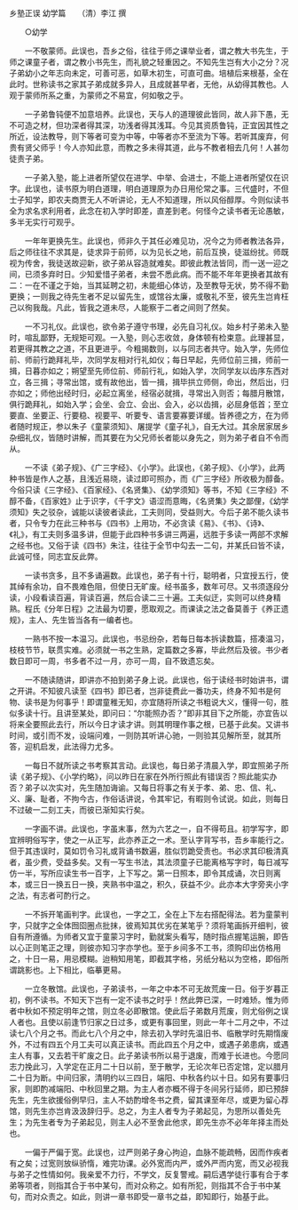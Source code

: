 乡塾正误 幼学篇　　（清）李江 撰 

　　○幼学 

　　一不敬蒙师。此误也，吾乡之俗，往往于师之课举业者，谓之教大书先生，于师之课童子者，谓之教小书先生，而礼貌之轻重因之。不知先生岂有大小之分？况子弟幼小之年志向未定，可善可恶，如草木初生，可直可曲。培植后来根基，全在此时。世称读书之家其子弟成就多异人，且成就甚早者，无他，从幼得其教也。人观于蒙师所系之重，为蒙师之不易宜，何如敬之乎。 

　　一子弟鲁钝便不加意培养。此误也，天与人的道理彼此皆同，故人非下愚，无不可造之材，但功深者得其深，功浅者得其浅耳。今见其资质鲁钝，正宜因其性之所近，设法教导，则下等者可变为中等，中等者亦不至流为下等。若听其废弃，何贵有贤父师乎！今人亦知此意，而教之多未得其道，此与不教者相去几何！人甚勿徒责子弟。 

　　一子弟入塾，能上进者所望仅在进学、中举、会进士，不能上进者所望仅在识字。此误也，读书原为明白道理，明白道理原为办日用伦常之事。三代盛时，不但士子知学，即农夫商贾无人不听讲论，无人不知道理，所以风俗醇厚。今则似读书全为求名求利用者，此念在初入学时即差，直差到老。何怪今之读书者无论愚敏，多半无实行可观乎。 

　　一年年更换先生。此误也，师非久于其任必难见功，况今之为师者教法各异，后之师往往不求其是，徒求异于前师，以为见长之地，前后互换，徒滋纷扰。师既视为传舍，我徒送故迎新，欲子弟从容造就难矣。即彼此教法皆同，而一送一迎之间，已须多弃时日。少知爱惜子弟者，未尝不悉此病。而不能不年年更换者其故有二：一在不谨之于始，当其延聘之初，未能细心体访，及至教导无状，势不得不勤更换；一则我之待先生者不足以留先生，或馆谷太廉，或敬礼不至，彼先生岂肯枉己以徇我哉。凡此，皆我之道未尽，人能察于二者之间则了然矣。 

　　一不习礼仪。此误也，欲令弟子遵守书理，必先自习礼仪。始乡村子弟未入塾时，喧乱鄙野，无规矩可观。一入塾，则心志收敛，身体顿有检束意。此理甚显，若更得其教之之道，不且更进乎。今粗揭数则，以与同志者共守。始入学，先师位前、师前行跪拜礼毕，次同学友相对行礼如仪；每日早起，先师位前三揖，师前一揖，日暮亦如之；朔望至先师位前、师前行礼，如始入学，次同学友以齿序东西对立，各三揖；寻常出馆，或有故他出，皆一揖，揖毕拱立师侧，命出，然后出，归亦如之；师他出经时归，必起立离坐，经宿必就揖，寻常出入则否；每腊月散馆，俱行跪拜礼，如始入学；会坐、会立、会出、会入，必以齿揖，必屈身低首；至立要直、坐要正、行要稳、视要平、听要专、语言要寡要详缓。皆养德之方，在为师者随时规正，参以朱子《童蒙须知》、屠提学《童子礼》，自无大过。其余居家居乡杂细礼仪，皆随时讲解，而其要在为父兄师长者能以身先之，则为弟子者自不令而从。 

　　一不读《弟子规》、《广三字经》、《小学》。此误也，《弟子规》、《小学》，此两种书皆是作人之基，且浅近易晓，读过即可照办，而《广三字经》所收极为醇备。今俗只读《三字经》、《百家经》、《名贤集》、《幼学须知》等书，不知《三字经》不醇不备，《百家姓》止于识字，《千字文》语涩而意晦，《名贤集》失之鄙俚，《幼学须知》失之驳杂，诚能以读彼者读此，工夫则同，受益则大。今后子弟不能久读书者，只令专力在此三种书与《四书》上用功，不必贪读《易》、《书》、《诗》、《礼》，有工夫则多温多讲，但能于此四种书多讲三两遍，远胜于多读一两部不求解之经书也。又俗于读《四书》朱注，往往于全节中勾去一二句，并某氏曰皆不读，此诚可怪，同志宜反此弊。 

　　一读书贪多，且不多诵遍数。此误也，弟子有十行，聪明者，只宜授五行，使其绰有余功，自不畏难色阻，但使日无旷废。经书虽多，数年可尽。又书须逐段分读，小段看读百遍，背读百遍，然后合读二三十遍。工夫似迂，实则可以终身精熟。程氏《分年日程》之法最为切要，愿取观之。而课读之法之备莫善于《养正遗规》，主人、先生皆当各有一编者也。 

　　一熟书不按一本温习。此误也，书忌纷杂，若每日每本拆读数篇，搭凑温习，枝枝节节，联贯实难。必须就一书之生熟，定篇数之多寡，毕此然后及彼。书少者数日即可一周，书多者不过一月，亦可一周，自不致遗忘矣。 

　　一不随读随讲，即讲亦不拍到弟子身上说。此误也，俗于读经书时始讲书，谓之开讲。不知彼凡读至《四书》即已者，岂非徒费此一番功夫，终身不知书是何物、读书是为何事乎！即谓童稚无知，亦宜随将所读之书粗说大义，懂得一句，胜似多读十行。且讲至某处，即问曰：“尔能照办否？”即非其目下之所能，亦宜告以将来全要照此去行，所以今日才读才讲。则其明理作事之根，已基于此矣。又讲书时间，或引而不发，设端问难，一则防其听讲心驰，一则验其见解所至，就其所答，迎机启发，此法得力尤多。 

　　一每日不就所读之书考察其言动。此误也，每日弟子清晨入学，即宜照弟子所读《弟子规》、《小学约略》，问以昨日在家在外所行照此有错误否？照此能实办否？弟子以次实对，先生随加诲谕。又每日将事之有关于孝、弟、忠、信、礼、义、廉、耻者，不拘今古，作俗话讲说，令其牢记，有暇则令试说。如此，则每日不过破一二刻工夫，而彼已渐知实行矣。 

　　一字画不讲。此误也，字虽末事，然为六艺之一，自不得苟且。初学写字，即宜辨明俗写字，使之一从正写，此亦养正之一术。至认字背写书，吾乡率能行之。但于其违误时，莫如罚令习礼或背诵书数遍，胜似罚跪受责也。书必求其印极清真者，虽少费，受益多矣。又有一写生书法，其法须童子已能离格写字时，每日减写仿一半，写所应读生书一百字，上下写之。第一日照本，即令其成诵，次日则离本，或三日一换五日一换，夹熟书中温之，积久，获益不少。此亦本大字旁夹小字之法，有志者可酌行之。 

　　一不拆开笔画判字。此误也，一字之工，全在上下左右搭配得法。若为童蒙判字，只就字之全体囫囵圈点批抹，彼焉知其优劣在某笔乎？须将笔画拆开细判，彼自有所遵循。为师者又宜于童蒙习字时，勤就案头看写，随时指点握笔运腕，即告以心正则笔正之理，则彼亦知习字亦学也。至于乡间多不工书，须购印出仿格用之，十日一易，用忌模糊。迨稍知用笔，即截其字格，另纸分粘以为空格，即俗所谓跳影也。上下相比，临摹更易。 

　　一立冬散馆。此误也，子弟读书，一年之中本不可无故荒废一日。俗于岁暮正初，例不读书。不知天下岂有一定不读书之时乎！然此弊已深，一时难矫。惟为师者中秋如不预定明年之馆，则立冬必即散馆。使此后子弟数月荒废，则尤俗例之误人者也。且使以前逢节归家之日过多，或更有事回里，则此一年十二月之中，不过读七八个月之书。而此七八个月之中，除去初入学时先温旧书、临散学时先期惰废外，不过有四五个月工夫可以真正读书。而此四五个月之中，或遇子弟患病，或遇主人有事，又去若干旷废之日。此子弟读书所以易于退废，而难于长进也。今愿同志力挽此习，入学定在正月二十日以前，至于散学，无论次年已否定馆，定以腊月二十日为断。中间归家，清明约以三四日，端阳、中秋各约以十日。如另有要事归家，则即酌减端阳、中秋回里之期。为主人者亦概不得于冬间另行延师，即已预辞先生，先生欲援俗例早归，主人不妨酌增冬书之费，留其课至年尽，或更为留心荐馆，则先生亦岂肯汲汲辞归乎。总之，为主人者专为子弟起见，为思所以善处先生；为先生者专为子弟起见，则主人必不至舍此他求，即先生亦不必年年择主而处也。 

　　一偏于严偏于宽。此误也，过严则弟子身心拘迫，血脉不能疏畅，因而作疾者有之矣；过宽则放纵骄惰，难完功课。必外宽而内严，或外严而内宽，而又必视我与弟子之性情如何。我亲爱不力行，不学文，反复警戒。嗣后遇学徒行事有合于孝弟等项者，则指其合于书中某句，而对众称之。如有所犯，则指其不合于书中某句，而对众责之。如此，则讲一章书即受一章书之益，即知即行，始基于此。 
